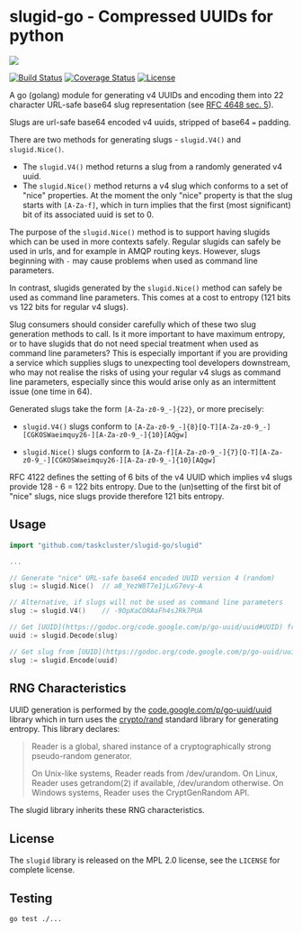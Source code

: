 slugid-go - Compressed UUIDs for python
=======================================

<img src="https://tools.taskcluster.net/lib/assets/taskcluster-120.png" />

[![Build Status](https://travis-ci.org/taskcluster/slugid-go.svg?branch=master)](http://travis-ci.org/taskcluster/slugid-go)
[![Coverage Status](https://coveralls.io/repos/taskcluster/slugid-go/badge.svg?branch=master&service=github)](https://coveralls.io/github/taskcluster/slugid-go?branch=master)
[![License](https://img.shields.io/badge/license-MPL%202.0-orange.svg)](https://github.com/taskcluster/slugid-go/blob/master/LICENSE)

A go (golang) module for generating v4 UUIDs and encoding them into 22
character URL-safe base64 slug representation (see [RFC 4648 sec.
5](http://tools.ietf.org/html/rfc4648#section-5)).

Slugs are url-safe base64 encoded v4 uuids, stripped of base64 `=` padding.

There are two methods for generating slugs - `slugid.V4()` and
`slugid.Nice()`.

* The `slugid.V4()` method returns a slug from a randomly generated v4 uuid.
* The `slugid.Nice()` method returns a v4 slug which conforms to a set of
  "nice" properties. At the moment the only "nice" property is that the slug
  starts with `[A-Za-f]`, which in turn implies that the first (most
  significant) bit of its associated uuid is set to 0.

The purpose of the `slugid.Nice()` method is to support having slugids which
can be used in more contexts safely. Regular slugids can safely be used in
urls, and for example in AMQP routing keys. However, slugs beginning with `-`
may cause problems when used as command line parameters.

In contrast, slugids generated by the `slugid.Nice()` method can safely be
used as command line parameters. This comes at a cost to entropy (121 bits vs
122 bits for regular v4 slugs).

Slug consumers should consider carefully which of these two slug generation
methods to call. Is it more important to have maximum entropy, or to have
slugids that do not need special treatment when used as command line
parameters? This is especially important if you are providing a service which
supplies slugs to unexpecting tool developers downstream, who may not realise
the risks of using your regular v4 slugs as command line parameters, especially
since this would arise only as an intermittent issue (one time in 64).

Generated slugs take the form `[A-Za-z0-9_-]{22}`, or more precisely:

* `slugid.V4()` slugs conform to
  `[A-Za-z0-9_-]{8}[Q-T][A-Za-z0-9_-][CGKOSWaeimquy26-][A-Za-z0-9_-]{10}[AQgw]`

* `slugid.Nice()` slugs conform to
  `[A-Za-f][A-Za-z0-9_-]{7}[Q-T][A-Za-z0-9_-][CGKOSWaeimquy26-][A-Za-z0-9_-]{10}[AQgw]`

RFC 4122 defines the setting of 6 bits of the v4 UUID which implies v4 slugs
provide 128 - 6 = 122 bits entropy. Due to the (un)setting of the first bit
of "nice" slugs, nice slugs provide therefore 121 bits entropy.


Usage
-----

```go
import "github.com/taskcluster/slugid-go/slugid"

...

// Generate "nice" URL-safe base64 encoded UUID version 4 (random)
slug := slugid.Nice()  // a8_YezW8T7e1jLxG7evy-A

// Alternative, if slugs will not be used as command line parameters
slug := slugid.V4()    // -9OpXaCORAaFh4sJRk7PUA

// Get [UUID](https://godoc.org/code.google.com/p/go-uuid/uuid#UUID) from slug
uuid := slugid.Decode(slug)

// Get slug from [UUID](https://godoc.org/code.google.com/p/go-uuid/uuid#UUID)
slug := slugid.Encode(uuid)
```

RNG Characteristics
-------------------
UUID generation is performed by the
[code.google.com/p/go-uuid/uuid](https://godoc.org/code.google.com/p/go-uuid/uuid)
library which in turn uses the
[crypto/rand](https://golang.org/pkg/crypto/rand/#pkg-variables) standard
library for generating entropy. This library declares:

> Reader is a global, shared instance of a cryptographically strong
> pseudo-random generator.
>
> On Unix-like systems, Reader reads from /dev/urandom. On Linux, Reader uses
> getrandom(2) if available, /dev/urandom otherwise. On Windows systems, Reader
> uses the CryptGenRandom API. 

The slugid library inherits these RNG characteristics.

License
-------
The `slugid` library is released on the MPL 2.0 license, see the `LICENSE`
for complete license.

Testing
-------

```bash
go test ./...
```
